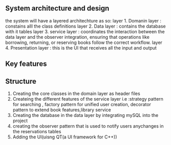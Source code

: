 ## System architecture and design
the system will have a layered architechture as so:
layer 1. Domanin layer : constains alll the class definitions
layer 2. Data layer : contains the database with it tables
layer 3. service layer :  coordinates the interaction between the data layer and the observer integration, ensuring that operations like borrowing, returning, or reserving books follow the correct workflow.
layer 4. Presentation layer : this is the UI that receives all the input and output
## Key features


## Structure
1. Creating the core classes in the domain layer as header files
2. Createing the different features of the service layer i.e :strategy pattern for searching , factory pattern for unified user creation, decorator pattern to extend book features,library service
3. Creating the database in the data layer by integrating mySQL into the project
4. creating the observer pattern that is used to notify users anychanges in the reservations tables
5. Adding the UI(uisng QT(a UI framework for C++))

